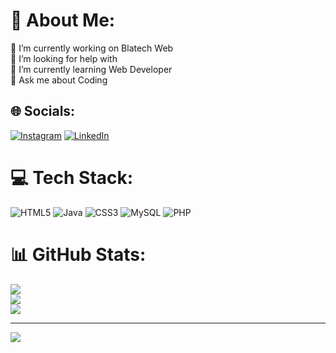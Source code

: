 # 💫 About Me:
🔭 I’m currently working on Blatech Web<br>🤝 I’m looking for help with<br>🌱 I’m currently learning Web Developer<br>💬 Ask me about Coding


## 🌐 Socials:
[![Instagram](https://img.shields.io/badge/Instagram-%23E4405F.svg?logo=Instagram&logoColor=white)](https://instagram.com/ammar_caesario) [![LinkedIn](https://img.shields.io/badge/LinkedIn-%230077B5.svg?logo=linkedin&logoColor=white)](https://linkedin.com/in/raihanammar) 

# 💻 Tech Stack:
![HTML5](https://img.shields.io/badge/html5-%23E34F26.svg?style=for-the-badge&logo=html5&logoColor=white) ![Java](https://img.shields.io/badge/java-%23ED8B00.svg?style=for-the-badge&logo=java&logoColor=white) ![CSS3](https://img.shields.io/badge/css3-%231572B6.svg?style=for-the-badge&logo=css3&logoColor=white) ![MySQL](https://img.shields.io/badge/mysql-%2300f.svg?style=for-the-badge&logo=mysql&logoColor=white) ![PHP](https://img.shields.io/badge/php-%23777BB4.svg?style=for-the-badge&logo=php&logoColor=white)
# 📊 GitHub Stats:
![](https://github-readme-stats.vercel.app/api?username=lastpeace&theme=dark&hide_border=false&include_all_commits=false&count_private=false)<br/>
![](https://github-readme-streak-stats.herokuapp.com/?user=lastpeace&theme=dark&hide_border=false)<br/>
![](https://github-readme-stats.vercel.app/api/top-langs/?username=lastpeace&theme=dark&hide_border=false&include_all_commits=false&count_private=false&layout=compact)

---
[![](https://visitcount.itsvg.in/api?id=lastpeace&icon=0&color=1)](https://visitcount.itsvg.in)

<!-- Proudly created with GPRM ( https://gprm.itsvg.in ) -->
